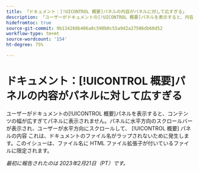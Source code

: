 ```yaml
---
title: 「ドキュメント：[!UICONTROL 概要]パネルの内容がパネルに対して広すぎる」
description: 「ユーザーがドキュメントの[!UICONTROL 概要]パネルを表示すると、内容が広すぎてパネルに表示されません。パネルに水平方向のスクロールバーが表示され、ユーザーが水平方向にスクロールして、 [!UICONTROL 概要] パネルの内容 これは、ドキュメントのファイル名がラップされないために発生します。このイシューは、ファイル名に HTML ファイル拡張子が付いているファイルに限定されます。」
hidefromtoc: true
source-git-commit: 9b134268b406a8c590b0c55a9d2a27506db60d52
workflow-type: tm+mt
source-wordcount: '154'
ht-degree: 75%

---
```



# ドキュメント：[!UICONTROL 概要]パネルの内容がパネルに対して広すぎる

ユーザーがドキュメントの[!UICONTROL 概要]パネルを表示すると、コンテンツの幅が広すぎてパネルに表示されません。パネルに水平方向のスクロールバーが表示され、ユーザーが水平方向にスクロールして、 [!UICONTROL 概要] パネルの内容 これは、ドキュメントのファイル名がラップされないために発生します。このイシューは、ファイル名に HTML ファイル拡張子が付いているファイルに限定されます。

_最初に報告されたのは 2023年2月21日（PT）です。_

